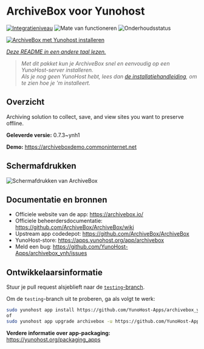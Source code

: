 <!--
NB: Deze README is automatisch gegenereerd door <https://github.com/YunoHost/apps/tree/master/tools/readme_generator>
Hij mag NIET handmatig aangepast worden.
-->

# ArchiveBox voor Yunohost

[![Integratieniveau](https://apps.yunohost.org/badge/integration/archivebox)](https://ci-apps.yunohost.org/ci/apps/archivebox/)
![Mate van functioneren](https://apps.yunohost.org/badge/state/archivebox)
![Onderhoudsstatus](https://apps.yunohost.org/badge/maintained/archivebox)

[![ArchiveBox met Yunohost installeren](https://install-app.yunohost.org/install-with-yunohost.svg)](https://install-app.yunohost.org/?app=archivebox)

*[Deze README in een andere taal lezen.](./ALL_README.md)*

> *Met dit pakket kun je ArchiveBox snel en eenvoudig op een YunoHost-server installeren.*  
> *Als je nog geen YunoHost hebt, lees dan [de installatiehandleiding](https://yunohost.org/install), om te zien hoe je 'm installeert.*

## Overzicht

Archiving solution to collect, save, and view sites you want to preserve offline.


**Geleverde versie:** 0.7.3~ynh1

**Demo:** <https://archiveboxdemo.commoninternet.net>

## Schermafdrukken

![Schermafdrukken van ArchiveBox](./doc/screenshots/screenshot_archivebox1.png)

## Documentatie en bronnen

- Officiele website van de app: <https://archivebox.io/>
- Officiele beheerdersdocumentatie: <https://github.com/ArchiveBox/ArchiveBox/wiki>
- Upstream app codedepot: <https://github.com/ArchiveBox/ArchiveBox>
- YunoHost-store: <https://apps.yunohost.org/app/archivebox>
- Meld een bug: <https://github.com/YunoHost-Apps/archivebox_ynh/issues>

## Ontwikkelaarsinformatie

Stuur je pull request alsjeblieft naar de [`testing`-branch](https://github.com/YunoHost-Apps/archivebox_ynh/tree/testing).

Om de `testing`-branch uit te proberen, ga als volgt te werk:

```bash
sudo yunohost app install https://github.com/YunoHost-Apps/archivebox_ynh/tree/testing --debug
of
sudo yunohost app upgrade archivebox -u https://github.com/YunoHost-Apps/archivebox_ynh/tree/testing --debug
```

**Verdere informatie over app-packaging:** <https://yunohost.org/packaging_apps>

